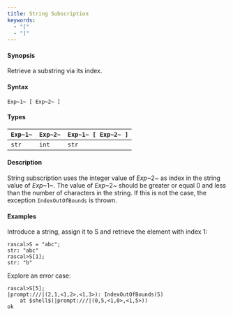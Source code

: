 ```yaml
---
title: String Subscription
keywords:
  - "["
  - "]"
---
```


#### Synopsis

Retrieve a substring via its index.

#### Syntax

`Exp~1~ [ Exp~2~ ]`

#### Types


| `Exp~1~`     | `Exp~2~` | `Exp~1~ [ Exp~2~ ]`  |
| --- | --- | --- |
| `str`         | `int`     | `str`                  |


#### Description

String subscription uses the integer value of _Exp_~2~ as index in the string value of _Exp_~1~.
The value of _Exp_~2~ should be greater or equal 0 and less than the number of characters in the string.
If this is not the case, the exception `IndexOutOfBounds` is thrown.

#### Examples

Introduce a string, assign it to S and retrieve the element with index 1:

```rascal-shell ,continue,error
rascal>S = "abc";
str: "abc"
rascal>S[1];
str: "b"
```
Explore an error case:

```rascal-shell ,continue,error
rascal>S[5];
|prompt:///|(2,1,<1,2>,<1,3>): IndexOutOfBounds(5)
	at $shell$(|prompt:///|(0,5,<1,0>,<1,5>))
ok
```

       

